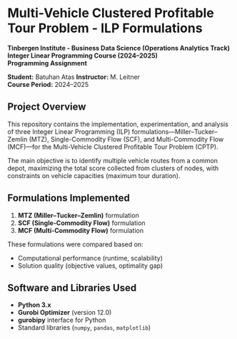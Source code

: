 # Multi-Vehicle Clustered Profitable Tour Problem - ILP Formulations

**Tinbergen Institute - Business Data Science (Operations Analytics Track)**  
**Integer Linear Programming Course (2024–2025)**  
**Programming Assignment**

**Student:** Batuhan Atas
**Instructor:** M. Leitner  
**Course Period:** 2024–2025

## Project Overview
This repository contains the implementation, experimentation, and analysis of three Integer Linear Programming (ILP) formulations—Miller–Tucker–Zemlin (MTZ), Single-Commodity Flow (SCF), and Multi-Commodity Flow (MCF)—for the Multi-Vehicle Clustered Profitable Tour Problem (CPTP). 

The main objective is to identify multiple vehicle routes from a common depot, maximizing the total score collected from clusters of nodes, with constraints on vehicle capacities (maximum tour duration).

## Formulations Implemented
1. **MTZ (Miller–Tucker–Zemlin)** formulation
2. **SCF (Single-Commodity Flow)** formulation
3. **MCF (Multi-Commodity Flow)** formulation

These formulations were compared based on:
- Computational performance (runtime, scalability)
- Solution quality (objective values, optimality gap)

## Software and Libraries Used
- **Python 3.x**
- **Gurobi Optimizer** (version 12.0)
- **gurobipy** interface for Python
- Standard libraries (`numpy`, `pandas`, `matplotlib`)


